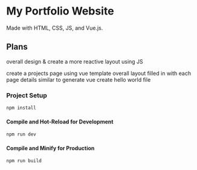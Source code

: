 # My Portfolio Website

Made with HTML, CSS, JS, and Vue.js.


## Plans

overall design & create a more reactive layout using JS

create a projects page using vue template
    overall layout filled in with each page details similar to generate
    vue create hello world file


### Project Setup
```sh
npm install
```

#### Compile and Hot-Reload for Development

```sh
npm run dev
```

#### Compile and Minify for Production
```sh
npm run build
```
